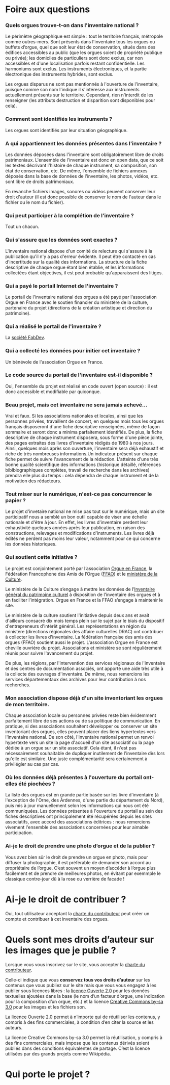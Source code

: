 # Foire aux questions

### Quels orgues trouve-t-on dans l'inventaire national ?
Le périmètre géographique est simple : tout le territoire français, métropole comme outres-mers.
Sont présents dans l'inventaire tous les orgues ou buffets d’orgue, quel que soit leur état de conservation, situés dans des édifices accessibles au public (que les orgues soient de propriété publique ou privée); les domiciles de particuliers sont donc exclus, car non accessibles et d'une localisation parfois restant confidentielle.
Les harmoniums sont exclus. Les instruments électroniques, et la partie électronique des instruments hybrides, sont exclus.

Les orgues disparus ne sont pas mentionnés à l'ouverture de l'inventaire, puisque comme son nom l'indique il s'intéresse aux instruments actuellement présents sur le territoire. Cependant, rien n'interdit de les renseigner (les attributs destruction et disparition sont disponibles pour cela).

### Comment sont identifiés les instruments ?
Les orgues sont identifiés par leur situation géographique.

### A qui appartiennent les données présentes dans l'inventaire ?
Les données déposées dans l'inventaire sont obligatoirement libre de droits patrimoniaux. L'ensemble de l'inventaire est donc en open data, que ce soit les textes décrivant l'histoire de chaque instrument, sa composition, son état de conservation, etc. De même, l'ensemble de fichiers annexes déposés dans la base de données de l'inventaire, les photos, vidéos, etc. sont libre de droits patrimoniaux.

En revanche fichiers images, sonores ou vidéos peuvent conserver leur droit d'auteur (il est donc possible de conserver le nom de l'auteur dans le fichier ou le nom du fichier).

### Qui peut participer à la complétion de l'inventaire ?
Tout un chacun.

### Qui s'assure que les données sont exactes ?
L'inventaire national dispose d'un comité de relecture qui s'assure à la publication qu'il n'y a pas d'erreur évidente. Il peut être contacté en cas d'incertitude sur la qualité des informations.
La structure de la fiche descriptive de chaque orgue étant bien établie, et les informations collectées étant objectives, il est peut probable qu'apparaissent des litiges.

### Qui a payé le portail Internet de l'inventaire ?
Le portail de l'inventaire national des orgues a été payé par l'association Orgue en France avec le soutien financier du ministère de la culture, partenaire du projet (directions de la création artistique et direction du patrimoine).

### Qui a réalisé le portail de l'inventaire ?
La [société FabDev](https://fabdev.fr/).

### Qui a collecté les données pour initier cet inventaire ?
Un bénévole de l'association Orgue en France.

### Le code source du portail de l'inventaire est-il disponible ?
Oui, l'ensemble du projet est réalisé en code ouvert (open source) : il est donc accessible et modifiable par quiconque.

### Beau projet, mais cet inventaire ne sera jamais achevé...
Vrai et faux. Si les associations nationales et locales, ainsi que les personnes privées, travaillent de concert, en quelques mois tous les orgues français disposeront d'une fiche descriptive renseignées, même de façon sommaire et seront donc a minima parfaitement identifiés. De plus, la fiche descriptive de chaque instrument disposera, sous forme d'une pièce jointe, des pages extraites des livres d'inventaire rédigés de 1980 à nos jours. Ainsi, quelques mois après son ouverture, l'inventaire sera déjà exhaustif et riche de très nombreuses informations.Un indicateur présent sur chaque fiche permet de suivre l'avancement de la rédaction.
L'atteinte d'une très bonne qualité scientifique des informations (historique détaillé, références biblbiographiques complètes, travail de recherche dans les archives) prendra elle plus du temps : cela dépendra de chaque instrument et de la motivation des rédacteurs.

### Tout miser sur le numérique, n'est-ce pas concurrencer le papier ?
Le projet d'invetaire national ne mise pas tout sur le numérique, mais un site participatif nous a semblé un bon outil capable de viser une échelle nationale et d'être à jour. En effet, les livres d'inventaire perdent leur exhaustivité quelques années après leur publication, en raison des constructions, relevages et modifications d'instruments.
Les livres déjà édités ne perdent pas moins leur valeur, notamment pour ce qui concerne les données historiques.

### Qui soutient cette initiative ?
Le projet est conjointement porté par l’association [Orgue en France](http://orgue-en-france.org/), la Fédération Francophone des Amis
de l’Orgue ([FFAO](http://ffao.com/)) et le [ministère de la Culture](http://www.culture.gouv.fr/).

Le ministère de la Culture s’engage à mettre les données de
l’[Inventaire général du patrimoine culturel](http://www.inventaire.culture.gouv.fr/) à disposition de l’inventaire des orgues et à en faciliter l’intégration. Orgue en
France et la FFAO s’engage à maintenir le site.

Le ministère de la culture soutient l'initiative depuis deux ans et avait d'ailleurs consacré dix mois temps plein sur le sujet par le biais du dispositif d'entrepreneurs d'intérêt général.
Les représentations en région du ministère (directions régionales des affaire culturelles DRAC) ont contribuer à collecter les livres d'inventaire.
La fédération française des amis des orgues (FFAO) soutient aussi le projet.
L'association Orgue en France est cheville ouvrière du projet.
Associations et ministère se sont régulièrement réunis pour suivre l'avancement du projet.

De plus, les régions, par l'intervention des services régionaux de l'inventaire et des centres de documentation associés, ont apporté une aide très utile à la collecte des ouvrages d'inventaire.
De même, nous remercions les services départementaux des archives pour leur contribution à nos recherches.

### Mon association dispose déjà d'un site inventoriant les orgues de mon territoire.
Chaque association locale ou personnes privées reste bien évidemment parfaitement libre de ses actions ou de sa politique de communication.
En pratique, si des associations souhaitent développer ou conserver un site inventoriant des orgues, elles peuvent placer des liens hypertextes vers l'inventaire national.
De son côté, l'inventaire national permet un renvoi hypertexte vers un site la page d'accueil d'un site associatif ou la page dédiée à un orgue sur un site associatif.
Cela étant, il n'est pas nécessairement souhaitable de dupliquer inutilement de l'inventaire dès lors qu'elle est similaire. Une juste complémentarité sera certainement à privilégier au cas par cas.

### Où les données déjà présentes à l'ouverture du portail ont-elles été piochées ?
La liste des orgues est en grande partie basée sur les livre d'inventaire (à l'exception de l'Orne, des Ardennes, d'une partie du département du Nord), puis mis à jour manuellement selon les informations qui nous ont été communiquées.
Les données présentes à l'ouverture du portail au sein des fiches descriptives ont principalement été récupérées depuis les sites associatifs, avec accord des associations éditrices : nous remercions vivement l'ensemble des associations concernées pour leur aimable participation.

### Ai-je le droit de prendre une photo d’orgue et de la publier ?

Vous avez bien sûr le droit de prendre un orgue en photo, mais pour diffuser la photographie, il est préférable de demander son accord au propriétaire de l’orgue. C’est souvent un moyen d’accéder à l’orgue
plus facilement et de prendre de meilleures photos, en évitant par exemmple le classique contre-jour dû à la rose ou verrière de facade !

# Ai-je le droit de contribuer ?

Oui, tout utilisateur acceptant la [charte du
contributeur](charte-du-contributeur.md) peut créer un compte et
contribuer à cet inventaire des orgues.

# Quels sont mes droits d’auteur sur les images que je publie ?

Lorsque vous vous inscrivez sur le site, vous accepter la [charte du
contributeur](charte-du-contributeur.md).

Celle-ci indique que vous **conservez tous vos droits d’auteur** sur les
contenus que vous publiez sur le site mais que vous vous engagez à les
publier sous licences libres : la [licence
Ouverte 2.0](https://www.etalab.gouv.fr/wp-content/uploads/2017/04/ETALAB-Licence-Ouverte-v2.0.pdf)
pour les données textuelles ajoutées dans la base (le nom d’un facteur
d’orgue, une indication pour la composition d’un orgue, etc.) et la
licence [Creative Commons
by-sa 3.0](https://creativecommons.org/licenses/by-sa/3.0/fr/) pour les
images et les fichiers son.

La licence Ouverte 2.0 permet à n’importe qui de réutiliser les
contenus, y compris à des fins commerciales, à condition d’en citer la
source et les auteurs.

La licence Creative Commons by-sa 3.0 permet la réutilisation, y compris
à des fins commerciales, mais impose que les contenus dérivés soient
publiés dans des conditions équivalentes de partage. C’est la licence
utilisées par des grands projets comme Wikipédia.

# Qui porte le projet ?



